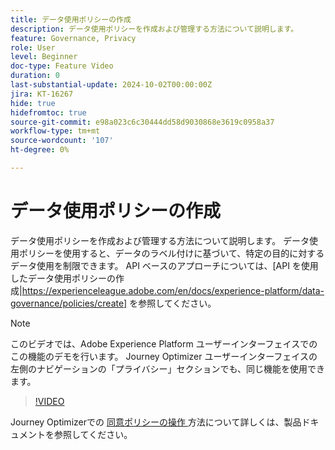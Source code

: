 ```yaml
---
title: データ使用ポリシーの作成
description: データ使用ポリシーを作成および管理する方法について説明します。
feature: Governance, Privacy
role: User
level: Beginner
doc-type: Feature Video
duration: 0
last-substantial-update: 2024-10-02T00:00:00Z
jira: KT-16267
hide: true
hidefromtoc: true
source-git-commit: e98a023c6c30444dd58d9030868e3619c0958a37
workflow-type: tm+mt
source-wordcount: '107'
ht-degree: 0%

---
```



# データ使用ポリシーの作成

データ使用ポリシーを作成および管理する方法について説明します。 データ使用ポリシーを使用すると、データのラベル付けに基づいて、特定の目的に対するデータ使用を制限できます。 API ベースのアプローチについては、[API を使用したデータ使用ポリシーの作成|https://experienceleague.adobe.com/en/docs/experience-platform/data-governance/policies/create] を参照してください。

>[!NOTE]
>
>このビデオでは、Adobe Experience Platform ユーザーインターフェイスでのこの機能のデモを行います。 Journey Optimizer ユーザーインターフェイスの左側のナビゲーションの「プライバシー」セクションでも、同じ機能を使用できます。

>[!VIDEO](https://video.tv.adobe.com/v/32977/?learn=on)

Journey Optimizerでの [ 同意ポリシーの操作 ](https://experienceleague.adobe.com/en/docs/journey-optimizer/using/privacy/consent/consent-restricted) 方法について詳しくは、製品ドキュメントを参照してください。
